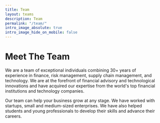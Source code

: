 ```yaml
---
title: Team
layout: teams
description: Team
permalink: "/team/"
intro_image_absolute: true
intro_image_hide_on_mobile: false
---
```


# Meet The Team

We are a team of exceptional individuals combining 30+ years of experience in finance, risk management, supply chain management, and technology. We are at the forefront of financial advisory and technological innovations and have acquired our expertise from the world's top financial institutions and technology companies.

Our team can help your business grow at any stage. We have worked with startups, small and medium-sized enterprises. We have also helped students and young professionals to develop their skills and advance their careers.
